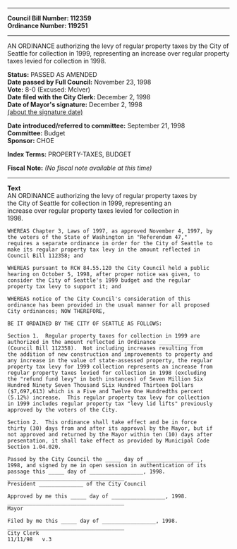* * * * *  
  
**Council Bill Number: [](#h0)[](#h2)112359**   
**Ordinance Number: 119251**  
  
* * * * *  
  
AN ORDINANCE authorizing the levy of regular property taxes by the City of Seattle for collection in 1999, representing an increase over regular property taxes levied for collection in 1998.  
  
**Status:** PASSED AS AMENDED   
**Date passed by Full Council:** November 23, 1998   
**Vote:** 8-0 (Excused: McIver)   
**Date filed with the City Clerk:** December 2, 1998   
**Date of Mayor's signature:** December 2, 1998   
[(about the signature date)](/~public/approvaldate.htm)   
  
  
**Date introduced/referred to committee:** September 21, 1998   
**Committee:** Budget   
**Sponsor:** CHOE   
  
**Index Terms:** PROPERTY-TAXES, BUDGET  
  
**Fiscal Note:** *(No fiscal note available at this time)*  
  
* * * * *  
  
**Text**  
    AN ORDINANCE authorizing the levy of regular property taxes by  
    the City of Seattle for collection in 1999, representing an  
    increase over regular property taxes levied for collection in  
    1998.  
  
    WHEREAS Chapter 3, Laws of 1997, as approved November 4, 1997, by  
    the voters of the State of Washington in "Referendum 47,"  
    requires a separate ordinance in order for the City of Seattle to  
    make its regular property tax levy in the amount reflected in  
    Council Bill 112358; and  
  
    WHEREAS pursuant to RCW 84.55.120 the City Council held a public  
    hearing on October 5, 1998, after proper notice was given, to  
    consider the City of Seattle's 1999 budget and the regular  
    property tax levy to support it; and  
  
    WHEREAS notice of the City Council's consideration of this  
    ordinance has been provided in the usual manner for all proposed  
    City ordinances; NOW THEREFORE,  
  
    BE IT ORDAINED BY THE CITY OF SEATTLE AS FOLLOWS:  
  
    Section 1.  Regular property taxes for collection in 1999 are  
    authorized in the amount reflected in Ordinance ____________  
    (Council Bill 112358).  Not including increases resulting from  
    the addition of new construction and improvements to property and  
    any increase in the value of state-assessed property, the regular  
    property tax levy for 1999 collection represents an increase from  
    regular property taxes levied for collection in 1998 (excluding  
    the "refund fund levy" in both instances) of Seven Million Six  
    Hundred Ninety Seven Thousand SLix Hundred Thirteen Dollars  
    ($7,697,613) which is a Five and Twelve One Hundredths percent  
    (5.12%) increase.  This regular property tax levy for collection  
    in 1999 includes regular property tax "levy lid lifts" previously  
    approved by the voters of the City.  
  
    Section 2.  This ordinance shall take effect and be in force  
    thirty (30) days from and after its approval by the Mayor, but if  
    not approved and returned by the Mayor within ten (10) days after  
    presentation, it shall take effect as provided by Municipal Code  
    Section 1.04.020.  
  
    Passed by the City Council the _____ day of _________________,  
    1998, and signed by me in open session in authentication of its  
    passage this _____ day of _________________, 1998.  
    _____________________________________  
    President ______________ of the City Council  
  
    Approved by me this _____ day of _________________, 1998.  
    _____________________________________  
    Mayor  
  
    Filed by me this _____ day of _________________, 1998.  
    _____________________________________  
    City Clerk  
    11/11/98   v.3  
